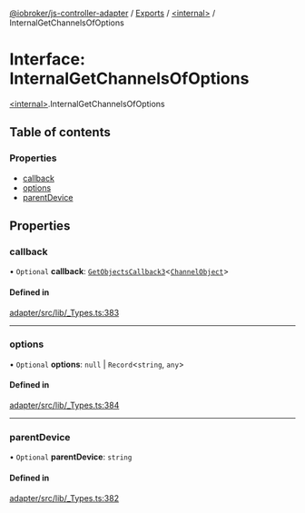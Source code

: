 [@iobroker/js-controller-adapter](../README.md) / [Exports](../modules.md) / [\<internal\>](../modules/internal_.md) / InternalGetChannelsOfOptions

# Interface: InternalGetChannelsOfOptions

[\<internal\>](../modules/internal_.md).InternalGetChannelsOfOptions

## Table of contents

### Properties

- [callback](internal_.InternalGetChannelsOfOptions.md#callback)
- [options](internal_.InternalGetChannelsOfOptions.md#options)
- [parentDevice](internal_.InternalGetChannelsOfOptions.md#parentdevice)

## Properties

### callback

• `Optional` **callback**: [`GetObjectsCallback3`](../modules/internal_.md#getobjectscallback3)\<[`ChannelObject`](internal_.ChannelObject.md)\>

#### Defined in

[adapter/src/lib/_Types.ts:383](https://github.com/ioBroker/ioBroker.js-controller/blob/31d1cb492/packages/adapter/src/lib/_Types.ts#L383)

___

### options

• `Optional` **options**: ``null`` \| `Record`\<`string`, `any`\>

#### Defined in

[adapter/src/lib/_Types.ts:384](https://github.com/ioBroker/ioBroker.js-controller/blob/31d1cb492/packages/adapter/src/lib/_Types.ts#L384)

___

### parentDevice

• `Optional` **parentDevice**: `string`

#### Defined in

[adapter/src/lib/_Types.ts:382](https://github.com/ioBroker/ioBroker.js-controller/blob/31d1cb492/packages/adapter/src/lib/_Types.ts#L382)
